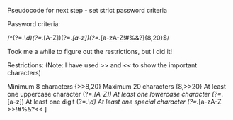 Pseudocode for next step - set strict password criteria

Password criteria:

/^(?=.*\d)(?=.*[A-Z])(?=.*[a-z])(?=.*[a-zA-Z!#$%&? "])[a-zA-Z0-9!#$%&?]{8,20}$/

Took me a while to figure out the restrictions, but I did it!

Restrictions: (Note: I have used >> and << to show the important characters)

Minimum 8 characters {>>8,20}
Maximum 20 characters {8,>>20}
At least one uppercase character (?=.*[A-Z])
At least one lowercase character (?=.*[a-z])
At least one digit (?=.*\d)
At least one special character (?=.*[a-zA-Z >>!#$%&? "<<])[a-zA-Z0-9 >>!#$%&?<< ]

